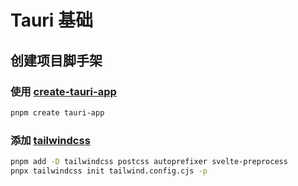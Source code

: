 # Tauri 基础

## 创建项目脚手架

### 使用 [create-tauri-app](https://github.com/tauri-apps/create-tauri-app)

```bash
pnpm create tauri-app
```

### 添加 [tailwindcss](https://tailwindcss.com/docs/guides/sveltekit)

```bash
pnpm add -D tailwindcss postcss autoprefixer svelte-preprocess
pnpx tailwindcss init tailwind.config.cjs -p
```

